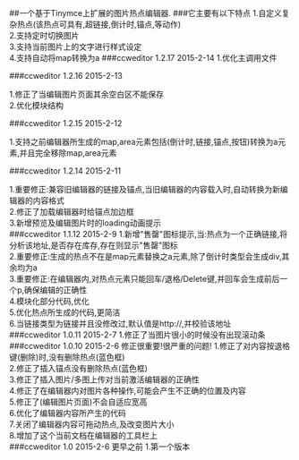 
##一个基于Tinymce上扩展的图片热点编辑器.
###它主要有以下特点
1.自定义复杂热点(该热点可具有,超链接,倒计时,锚点,等动作)    
2.支持定时切换图片    
3.支持当前图片上的文字进行样式设定    
4.支持自动将map转换为a
###ccweditor 1.2.17 2015-2-14
1.优化主调用文件

###ccweditor 1.2.16 2015-2-13

1.修正了当编辑图片页面其余空白区不能保存    
2.优化模块结构    


###ccweditor 1.2.15 2015-2-12

1.支持之前编辑器所生成的map,area元素包括(倒计时,链接,锚点,按钮)转换为a元素,并且完全移除map,area元素    

###ccweditor 1.2.14 2015-2-11

1.重要修正:兼容旧编辑器的链接及锚点,当旧编辑器的内容载入时,自动转换为新编辑器的内容格式    
2.修正了加载编辑器时给锚点加边框    
3.新增预览及编辑图片时的loading动画提示    
###ccweditor 1.1.12 2015-2-9
1.新增"售罄"图标提示,当:热点为一个正确链接,将分析该地址,是否存在库存,存在则显示"售罄"图标    
2.重要修正:生成的热点不在是map元素替换之a元素,除了倒计时类型会生成div,其余均为a    
3.重要修正:在编辑器内,对热点元素只能回车/退格/Delete键,并回车会生成前后一个p,确保编辑的正确性    
4.模块化部分代码,优化    
5.优化热点所生成的代码,更简洁    
6.当链接类型为链接并且没修改过,默认值是http://,并校验该地址    
###ccweditor 1.0.11 2015-2-7
1.修正了当图片很小的时候没有出现滚动条
###ccweditor 1.0.10 2015-2-6 修正很重要!很严重的问题!
1.修正了对内容按退格键(删除)时,没有删除热点(蓝色框)    
2.修正了插入锚点没有删除热点(蓝色框)    
3.修正了插入图片/多图上传对当前激活编辑器的正确性    
4.修正了在编辑器内对图片各种操作,可能会产生不正确的位置及内容    
5.修正了(编辑图片页面)不会自适应宽高    
6.优化了编辑器内容所产生的代码    
7.关闭了编辑器内容可拖动热点,及改变图片大小    
8.增加了这个当前文档在编辑器的工具栏上    
###ccweditor 1.0 2015-2-6 更早之前
1.第一个版本    
